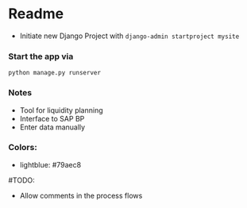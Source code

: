 # Readme

* Initiate new Django Project with `django-admin startproject mysite`

### Start the app via

`python manage.py runserver`

### Notes

* Tool for liquidity planning
* Interface to SAP BP
* Enter data manually

### Colors:

* lightblue: #79aec8

#TODO: 
* Allow comments in the process flows